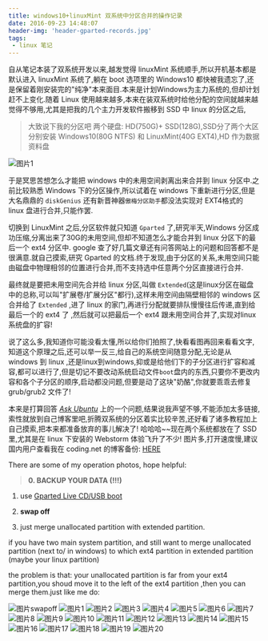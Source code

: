 ```yaml
---
title: windows10+linuxMint 双系统中分区合并的操作记录
date: 2016-09-23 14:48:07
header-img: 'header-gparted-records.jpg'
tags:
 - linux 笔记
---
```

自从笔记本装了双系统开发以来,越发觉得 linuxMint 系统顺手,所以开机基本都是默认进入 linuxMint 系统了,躺在 boot 选项里的 Windows10 都快被我遗忘了,还是保留着刚安装完的"纯净"本来面目.本来是计划Windows为主力系统的,但却计划赶不上变化.随着 Linux 使用越来越多,本来在装双系统时给他分配的空间就越来越觉得不够用,尤其是把我的几个主力开发软件搬移到 SSD 中 linux 的分区之后,

> 大致说下我的分区吧
   两个硬盘: HD(750G)+ SSD(128G),SSD分了两个大区分别安装 Windows10(80G  NTFS) 和 LinuxMint(40G  EXT4),HD 作为数据资料盘

![图片1](http://7xo9xp.com1.z0.glb.clouddn.com/gparted-record1.png)

于是冥思苦想怎么才能把 windows 中的未用空间剥离出来合并到 linux 分区中.之前比较熟悉 Windows 下的分区操作,所以试着在 windows 下重新进行分区,但是大名鼎鼎的 `diskGenius` 还有新晋神器`傲梅分区助手`都没法实现对 EXT4格式的 linux 盘进行合并,只能作罢.

切换到 LinuxMint 之后,分区软件就只知道 `Gparted` 了,研究半天,Windows 分区成功压缩,分离出来了30G的未用空间,但却不知道怎么才能合并到 linux 分区下的最后一个 ext4 分区中. google 查了好几篇文章还有问答网站上的问题和回答都不是很满意.就自己摸索,研究 Gparted 的文档.终于发现,由于分区的关系,未用空间只能由磁盘中物理相邻的位置进行合并,而不支持选中任意两个分区直接进行合并.

最终就是要把未用空间先合并给 linux 分区,叫做 `Extended`(这是linux分区在磁盘中的总称,可以叫"扩展卷/扩展分区"都行),这样未用空间由隔壁相邻的 windows 区合并给了 `Extended` ,进了 linux 的家门,再进行分配就要排队慢慢往后传递,直到给最后一个的 ext4 了 ,然后就可以把最后一个 ext4 跟未用空间合并了,实现对linux系统盘的扩容!

说了这么多,我知道你可能没看太懂,所以给你们拍照了,快看看图再回来看看文字,知道这个原理之后,还可以举一反三,给自己的系统空间随意分配,无论是从 windows 到 linux ,还是linux到windows,抑或是给他们下的子分区进行扩容和减容,都可以进行了,但是切记不要改动系统启动文件`boot`盘内的东西,只要你不更改内容和各个子分区的顺序,启动都没问题,但要是动了这块"奶酪",你就要乖乖去修复 grub/grub2 文件了!

本来是打算回答 [*Ask Ubuntu*](http://askubuntu.com/questions/269045/how-to-merge-an-unallocated-partition-with-an-extended-partition/828542#828542) 上的一个问题,结果说我声望不够,不能添加太多链接,索性就放到自己博客里吧,折腾双系统的分区着实比较辛苦,还好看了诸多教程加上自己摸索,把本来都准备放弃的事儿解决了!
哈哈哈~~现在两个系统都放在了 SSD 里,尤其是在 linux 下安装的 Webstorm 体验飞升了不少!
图片多,打开速度慢,建议国内用户查看我在 coding.net 的博客备份: [HERE](http://hellowor1d.coding.me/2016/09/23/windows10-linuxMint-%E5%8F%8C%E7%B3%BB%E7%BB%9F%E4%B8%AD%E5%88%86%E5%8C%BA%E5%90%88%E5%B9%B6%E7%9A%84%E6%93%8D%E4%BD%9C%E8%AE%B0%E5%BD%95/)

There are some of my operation photos, hope helpful:

>    **0. BACKUP YOUR DATA  (!!!)**

1.   use [Gparted Live CD/USB boot](http://gparted.sourceforge.net/livecd.php)

2.   **swap off**

3.  just merge unallocated partition with extended partition.


if you have two main system partition, and still  want to merge unallocated partition (next to/ in windows) to which ext4 partition in extended partition (maybe your linux partition)

the problem is that:
your unallocated partition is far from your ext4 partition,you shoud move it to the left of the ext4 partition ,then you can merge them.just like me do:


![图片swapoff](http://7xo9xp.com1.z0.glb.clouddn.com/gparted-recordswapoff.png)
![图片1](http://7xo9xp.com1.z0.glb.clouddn.com/gparted-record1.png)
![图片2](http://7xo9xp.com1.z0.glb.clouddn.com/gparted-record2.png)
![图片3](http://7xo9xp.com1.z0.glb.clouddn.com/gparted-record3.png)
![图片4](http://7xo9xp.com1.z0.glb.clouddn.com/gparted-record4.png)
![图片5](http://7xo9xp.com1.z0.glb.clouddn.com/gparted-record5.png)
![图片6](http://7xo9xp.com1.z0.glb.clouddn.com/gparted-record6.png)
![图片7](http://7xo9xp.com1.z0.glb.clouddn.com/gparted-record7.png)
![图片8](http://7xo9xp.com1.z0.glb.clouddn.com/gparted-record8.png)
![图片9](http://7xo9xp.com1.z0.glb.clouddn.com/gparted-record9.png)
![图片10](http://7xo9xp.com1.z0.glb.clouddn.com/gparted-record10.png)
![图片11](http://7xo9xp.com1.z0.glb.clouddn.com/gparted-record11.png)
![图片12](http://7xo9xp.com1.z0.glb.clouddn.com/gparted-record12.png)
![图片13](http://7xo9xp.com1.z0.glb.clouddn.com/gparted-record13.png)
![图片14](http://7xo9xp.com1.z0.glb.clouddn.com/gparted-record14.png)
![图片15](http://7xo9xp.com1.z0.glb.clouddn.com/gparted-record15.png)
![图片16](http://7xo9xp.com1.z0.glb.clouddn.com/gparted-record16.png)
![图片17](http://7xo9xp.com1.z0.glb.clouddn.com/gparted-record17.png)
![图片18](http://7xo9xp.com1.z0.glb.clouddn.com/gparted-record18.png)
![图片19](http://7xo9xp.com1.z0.glb.clouddn.com/gparted-record19.png)
![图片20](http://7xo9xp.com1.z0.glb.clouddn.com/gparted-record20.png)
